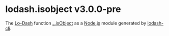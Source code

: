 # lodash.isobject v3.0.0-pre

The [Lo-Dash](https://lodash.com/) function [_.isObject](http://lodash.com/docs#isObject) as a [Node.js](http://nodejs.org/) module generated by [lodash-cli](https://www.npmjs.com/package/lodash-cli).
